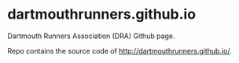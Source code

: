 # dartmouthrunners.github.io

Dartmouth Runners Association (DRA) Github page.

Repo contains the source code of http://dartmouthrunners.github.io/.

